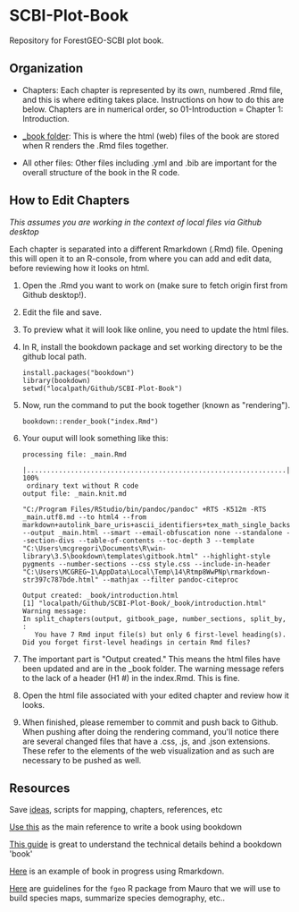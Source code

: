 # SCBI-Plot-Book
Repository for ForestGEO-SCBI plot book. 

## Organization

- Chapters: Each chapter is represented by its own, numbered .Rmd file, and this is where editing takes place. Instructions on how to do this are below. Chapters are in numerical order, so 01-Introduction = Chapter 1: Introduction.

- [\_book folder](https://github.com/SCBI-ForestGEO/SCBI-Plot-Book/tree/master/_book): This is where the html (web) files of the book are stored when R renders the .Rmd files together.

- All other files: Other files including .yml and .bib are important for the overall structure of the book in the R code.

## How to Edit Chapters

*This assumes you are working in the context of local files via Github desktop*

Each chapter is separated into a different Rmarkdown (.Rmd) file. Opening this will open it to an R-console, from where you can add and edit data, before reviewing how it looks on html.

1. Open the .Rmd you want to work on (make sure to fetch origin first from Github desktop!).

2. Edit the file and save.

3. To preview what it will look like online, you need to update the html files.

4. In R, install the bookdown package and set working directory to be the github local path.
     
       install.packages("bookdown")
       library(bookdown)
       setwd("localpath/Github/SCBI-Plot-Book")

5. Now, run the command to put the book together (known as "rendering").

       bookdown::render_book("index.Rmd")

6. Your ouput will look something like this:

       processing file: _main.Rmd
        |.................................................................| 100%
        ordinary text without R code
       output file: _main.knit.md

       "C:/Program Files/RStudio/bin/pandoc/pandoc" +RTS -K512m -RTS _main.utf8.md --to html4 --from markdown+autolink_bare_uris+ascii_identifiers+tex_math_single_backslash --output _main.html --smart --email-obfuscation none --standalone --section-divs --table-of-contents --toc-depth 3 --template "C:\Users\mcgregori\Documents\R\win-library\3.5\bookdown\templates\gitbook.html" --highlight-style pygments --number-sections --css style.css --include-in-header "C:\Users\MCGREG~1\AppData\Local\Temp\14\Rtmp8WwPNp\rmarkdown-str397c787bde.html" --mathjax --filter pandoc-citeproc 

       Output created: _book/introduction.html
       [1] "localpath/Github/SCBI-Plot-Book/_book/introduction.html"
       Warning message:
       In split_chapters(output, gitbook_page, number_sections, split_by,  :
          You have 7 Rmd input file(s) but only 6 first-level heading(s). Did you forget first-level headings in certain Rmd files?

7. The important part is "Output created." This means the html files have been updated and are in the \_book folder. The warning message refers to the lack of a header (H1 #) in the index.Rmd. This is fine.

8. Open the html file associated with your edited chapter and review how it looks.

10. When finished, please remember to commit and push back to Github. When pushing after doing the rendering command, you'll notice there are several changed files that have a .css, .js, and .json extensions. These refer to the elements of the web visualization and as such are necessary to be pushed as well.

## Resources

Save [ideas](https://github.com/SCBI-ForestGEO/SCBI-Plot-Book/blob/master/ideas.md), scripts for mapping, chapters, references, etc

[Use this](https://bookdown.org/yihui/bookdown/) as the main reference to write a book using bookdown

[This guide](https://bookdown.org/yihui/rmarkdown/) is great to understand the technical details behind a bookdown 'book'

[Here](https://github.com/dr-harper/rmarkdown-cookbook) is an example of book in progress using Rmarkdown.

[Here](https://github.com/forestgeo/fgeo.tool) are guidelines for the `fgeo` R package from Mauro that we will use to build species maps, summarize species demography, etc.. 

